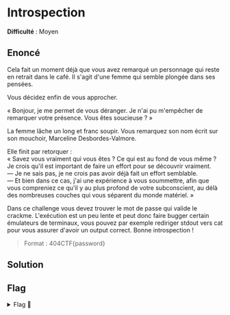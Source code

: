 # Introspection

**Difficulté** : Moyen

## Enoncé

Cela fait un moment déjà que vous avez remarqué un personnage qui reste en retrait dans le café. Il s'agit d'une femme qui semble plongée dans ses pensées.

Vous décidez enfin de vous approcher.
 
« Bonjour, je me permet de vous déranger. Je n'ai pu m'empêcher de remarquer votre présence. Vous êtes soucieuse ? »

La femme lâche un long et franc soupir. Vous remarquez son nom écrit sur son mouchoir, Marceline Desbordes-Valmore.
 
Elle finit par retorquer :  
« Savez vous vraiment qui vous êtes ? Ce qui est au fond de vous même ? Je crois qu'il est important de faire un effort pour se découvrir vraiment.  
— Je ne sais pas, je ne crois pas avoir déjà fait un effort semblable.  
— Et bien dans ce cas, j'ai une expérience à vous soummettre, afin que vous compreniez ce qu'il y au plus profond de votre subconscient, au délà des nombreuses couches qui vous séparent du monde matériel. »


Dans ce challenge vous devez trouver le mot de passe qui valide le crackme. L'exécution est un peu lente et peut donc faire bugger certain émulateurs de terminaux, vous pouvez par exemple rediriger stdout vers cat pour vous assurer d'avoir un output correct. Bonne introspection !

> Format : 404CTF{password}


## Solution



## Flag

<details>
<summary> Flag 🚩</summary>

```
404CTF{5t3althy_f1Le$-4nD_aUt0matIon}
```
